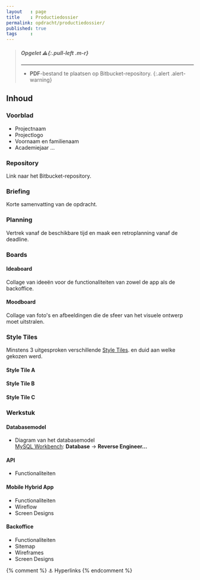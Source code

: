 ```yaml
---
layout   : page
title    : Productiedossier
permalink: opdracht/productiedossier/
published: true
tags     :
---
```


> ##### **Opgelet** *:warning:*{:.pull-left .m-r}
> ---
> - **PDF**-bestand te plaatsen op Bitbucket-repository.
{:.alert .alert-warning}

Inhoud
------

### Voorblad

 - Projectnaam
 - Projectlogo
 - Voornaam en familienaam
 - Academiejaar
 …

### Repository

Link naar het Bitbucket-repository.

### Briefing

Korte samenvatting van de opdracht.

### Planning

Vertrek vanaf de beschikbare tijd en maak een retroplanning vanaf de deadline.

### Boards

#### Ideaboard

Collage van ideeën voor de functionaliteiten van zowel de app als de backoffice.

#### Moodboard

Collage van foto's en afbeeldingen die de sfeer van het visuele ontwerp moet uitstralen.

### Style Tiles

Minstens 3 uitgesproken verschillende [Style Tiles][style-tiles]. en duid aan welke gekozen werd.

#### Style Tile A

#### Style Tile B

#### Style Tile C

### Werkstuk

#### Databasemodel

 - Diagram van het databasemodel  
   [MySQL Workbench][mysql-workbench]: **Database** → **Reverse Engineer…**

#### API

 - Functionaliteiten

#### Mobile Hybrid App

 - Functionaliteiten
 - Wireflow
 - Screen Designs

#### Backoffice

 - Functionaliteiten
 - Sitemap
 - Wireframes
 - Screen Designs

{% comment %}
    ⚓ Hyperlinks
{% endcomment %}

[mysql-workbench]:          http://dev.mysql.com/downloads/workbench
[style-tiles]:              http://styletil.es